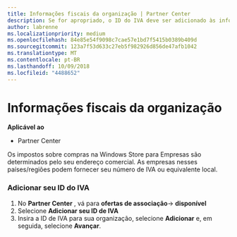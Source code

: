 ```yaml
---
title: Informações fiscais da organização | Partner Center
description: Se for apropriado, o ID do IVA deve ser adicionado às informações da sua organização
author: labrenne
ms.localizationpriority: medium
ms.openlocfilehash: 84e85e54f9098c7cae57e1bd7f5415b0389b409d
ms.sourcegitcommit: 123a7f53d633c27eb5f982926d856de47afb1042
ms.translationtype: MT
ms.contentlocale: pt-BR
ms.lasthandoff: 10/09/2018
ms.locfileid: "4488652"
---
```

# <a name="organization-tax-information"></a>Informações fiscais da organização

**Aplicável ao**

-  Partner Center

Os impostos sobre compras na Windows Store para Empresas são determinados pelo seu endereço comercial. As empresas nesses países/regiões podem fornecer seu número de IVA ou equivalente local.

### <a name="add-your-vat-id"></a>Adicionar seu ID do IVA

1.  No **Partner Center** , vá para **ofertas de associação**-> **disponível**
2.  Selecione **Adicionar seu ID de IVA**
3.  Insira a ID de IVA para sua organização, selecione **Adicionar** e, em seguida, selecione **Avançar**.





 




